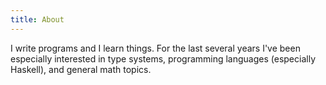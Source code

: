 ```yaml
---
title: About
---
```


I write programs and I learn things. For the last several years I've been
especially interested in type systems, programming languages (especially
Haskell), and general math topics.
